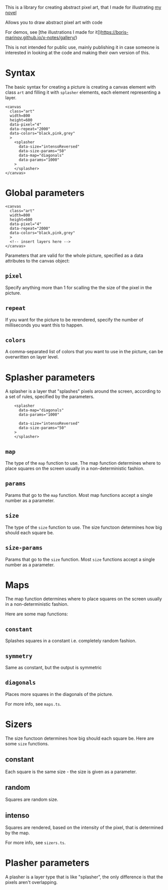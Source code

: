 This is a library for creating abstract pixel art, that I made for illustrating [my novel](https://boris-marinov.github.io/x-notes/)

Allows you to draw abstract pixel art with code

For demos, see [the illustrations I made for it])https://boris-marinov.github.io/x-notes/gallery/)

This is not intended for public use, mainly publishing it in case someone is interested in looking at the code and making their own version of this.

Syntax
===
The basic syntax for creating a picture is creating a canvas element with class `art` and filling it with `splasher` elements, each element representing a layer.


```
<canvas 
  class="art" 
  width=800
  height=600
  data-pixel="4" 
  data-repeat="2000" 
  data-colors="black,pink,grey"
  >
    <splasher 
      data-size="intensoReversed" 
      data-size-params="50" 
      data-map="diagonals" 
      data-params="1000"
    >
    </splasher>
</canvas>

```



Global parameters
===

```
<canvas 
  class="art" 
  width=800
  height=600
  data-pixel="4" 
  data-repeat="2000" 
  data-colors="black,pink,grey"
  >
  <!-- insert layers here -->
</canvas>

```
Parameters that are valid for the whole picture, specified as a data attributes to the canvas object:

`pixel`
---
Specify anything more than 1 for scalling the the size of the pixel in the picture.

`repeat`
---
If you want for the picture to be rerendered, specify the number of milliseconds you want this to happen.

`colors`
---
A comma-separated list of colors that you want to use in the picture, can be overwritten on layer level.


Splasher parameters
===

A splasher is a layer that "splashes" pixels around the screen, according to a set of rules, specified by the parameters.

```
    <splasher 
      data-map="diagonals" 
      data-params="1000"

      data-size="intensoReversed" 
      data-size-params="50" 
    >
    </splasher>
```

`map`
---

The type of the `map` function to use. The map function determines where to place squares on the screen usually in a non-deterministic fashion.

`params`
---
Params that go to the `map` function. Most map functions accept a single number as a parameter.

`size`
---

The type of the `size` function to use. The size functoon determines how big should each square be. 


`size-params`
---
Params that go to the `size` function. Most `size` functions accept a single number as a parameter.


Maps
===

The map function determines where to place squares on the screen usually in a non-deterministic fashion.

Here are some map functions:

`constant`
---
Splashes squares in a constant i.e. completely random fashion.

`symmetry`
---
Same as constant, but the output is symmetric

`diagonals`
---
Places more squares in the diagonals of the picture.

For more info, see `maps.ts`.

Sizers
===

The size functoon determines how big should each square be.  Here are some `size` functions.

constant
---

Each square is the same size - the size is given as a parameter.

random
---
Squares are random size.

intenso
---
Squares are rendered, based on the intensity of the pixel, that is determined by the map.

For more info, see `sizers.ts`.

Plasher parameters
===

A plasher is a layer type that is like "splasher", the only difference is that the pixels aren't overlapping.
